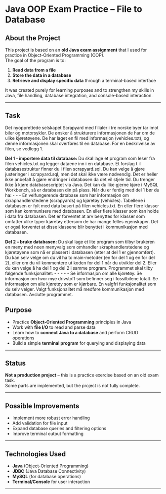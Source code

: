 # Java OOP Exam Practice – File to Database

## About the Project
This project is based on an **old Java exam assignment** that I used for practice in Object-Oriented Programming (OOP).  
The goal of the program is to:
1. **Read data from a file**
2. **Store the data in a database**
3. **Retrieve and display specific data** through a terminal-based interface

It was created purely for learning purposes and to strengthen my skills in Java, file handling, database integration, and console-based interaction.

---
## Task

Det nyopprettede selskapet Scrapyard med filialer i tre norske byer tar imot biler og motorsykler. De 
ønsker å strukturere informasjonen de har om de ulike kjøretøyene. De har laget en fil med 
informasjon (vehicles.txt), og denne informasjonen skal overføres til en database. For en beskrivelse 
av filen, se vedlegg 1. 

**Del 1 - importere data til database:**
Du skal lage et program som leser fra filen vehicles.txt og legger dataene inn i en database. Et forslag 
t
 il databasestruktur finner du i filen scrapyard.sql. Du kan velge å gjøre justeringer i scrapyard.sql, 
men det skal ikke være nødvendig. Det er heller ikke anbefalt å gjøre endringer i databasen da det vil 
stjele tid. Du trenger ikke å kjøre databasescriptet via Java. Det kan du like gjerne kjøre i MySQL 
Workbench, så er databasen din på plass. 
Når du er ferdig med del 1 bør du ha: - - - 
En velfungerende database som har informasjon om skraphandlerstedene (scrapyards) og 
kjøretøy (vehicles). Tabellene i databasen er fylt med data basert på filen vehicles.txt. 
En eller flere klasser som kan kommunisere med databasen. 
En eller flere klasser som kan holde i data fra databasen. Det er forventet at arv benyttes for 
klasser som omfatter ulike typer kjøretøy ettersom de har mange felles egenskaper. Det er 
også forventet at disse klassene blir benyttet i kommunikasjon med databasen. 

**Del 2 – bruke databasen:**
Du skal lage et lite program som tilbyr brukeren en meny med noen menyvalg som omhandler 
skraphandlerstedene og kjøretøyene som nå er plassert i databasen (etter at del 1 er gjennomført). 
Du kan selv velge om du vil ha to main-metoder (en for del 1 og en for del 2), eller om du vil 
kommentere ut koden for del 1 når du utvikler del 2. Eller du kan velge å ha del 1 og del 2 i samme 
program. 
Programmet skal tilby følgende funksjonalitet: - - - - - 
Se informasjon om alle kjøretøy. 
Se informasjon om hvor mye drivstoff som befinner seg i fossilbilene totalt. 
Se informasjon om alle kjøretøy som er kjørbare. 
En valgfri funksjonalitet som du selv velger. Valgt funksjonalitet må medføre kommunikasjon 
med databasen. 
Avslutte programmet. 


##  Purpose
- Practice **Object-Oriented Programming** principles in Java
- Work with **file I/O** to read and parse data
- Learn how to **connect Java to a database** and perform CRUD operations
- Build a simple **terminal program** for querying and displaying data

---

##  Status
**Not a production project** – this is a practice exercise based on an old exam task.  
Some parts are implemented, but the project is not fully complete.

---

## Possible Improvements
- Implement more robust error handling
- Add validation for file input
- Expand database queries and filtering options
- Improve terminal output formatting

---

##  Technologies Used
- **Java** (Object-Oriented Programming)
- **JDBC** (Java Database Connectivity)
- **MySQL** (for database operations)
- **Terminal/Console** for user interaction

---
